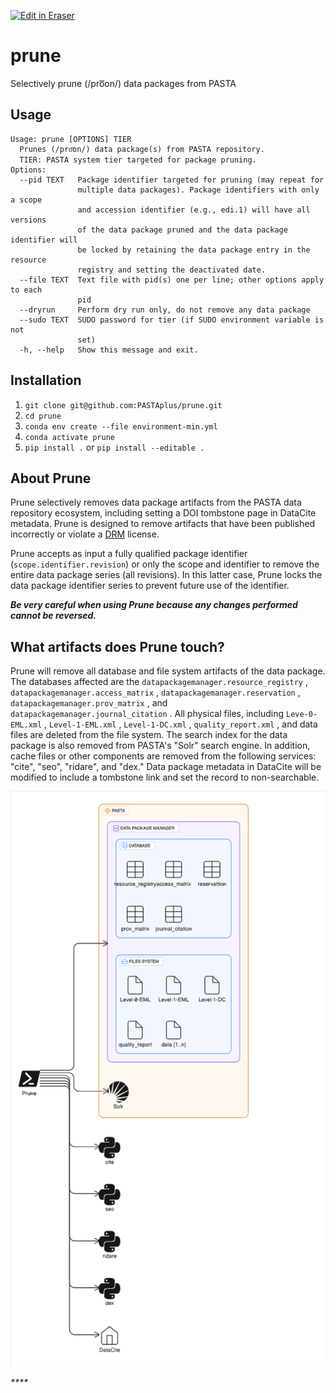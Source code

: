 <p><a target="_blank" href="https://app.eraser.io/workspace/hmuPjHdhDCChbLI8okTs" id="edit-in-eraser-github-link"><img alt="Edit in Eraser" src="https://firebasestorage.googleapis.com/v0/b/second-petal-295822.appspot.com/o/images%2Fgithub%2FOpen%20in%20Eraser.svg?alt=media&amp;token=968381c8-a7e7-472a-8ed6-4a6626da5501"></a></p>

# prune
Selectively prune (/pro͞on/) data packages from PASTA

## Usage
```
Usage: prune [OPTIONS] TIER
  Prunes (/pro͞on/) data package(s) from PASTA repository.
  TIER: PASTA system tier targeted for package pruning.
Options:
  --pid TEXT   Package identifier targeted for pruning (may repeat for
               multiple data packages). Package identifiers with only a scope
               and accession identifier (e.g., edi.1) will have all versions
               of the data package pruned and the data package identifier will
               be locked by retaining the data package entry in the resource
               registry and setting the deactivated date.
  --file TEXT  Text file with pid(s) one per line; other options apply to each
               pid
  --dryrun     Perform dry run only, do not remove any data package
  --sudo TEXT  SUDO password for tier (if SUDO environment variable is not
               set)
  -h, --help   Show this message and exit.
```
## Installation
1. `git clone git@github.com:PASTAplus/prune.git` 
2. `cd prune` 
3. `conda env create --file environment-min.yml` 
4. `conda activate prune` 
5. `pip install .`  or `pip install --editable .` 
## About Prune
Prune selectively removes data package artifacts from the PASTA data repository ecosystem, including setting a DOI tombstone page in DataCite metadata. Prune is designed to remove artifacts that have been published incorrectly or violate a [﻿DRM](https://en.wikipedia.org/wiki/Digital_rights_management) license.

Prune accepts as input a fully qualified package identifier (`scope.identifier.revision`) or only the scope and identifier to remove the entire data package series (all revisions). In this latter case, Prune locks the data package identifier series to prevent future use of the identifier.

_**Be very careful when using Prune because any changes performed cannot be reversed.**_

## What artifacts does Prune touch?
Prune will remove all database and file system artifacts of the data package. The databases affected are the `datapackagemanager.resource_registry` , `datapackagemanager.access_matrix` ,  `datapackagemanager.reservation` , `datapackagemanager.prov_matrix` , and `datapackagemanager.journal_citation` . All physical files, including `Leve-0-EML.xml` , `Level-1-EML.xml` ,  `Level-1-DC.xml` , `quality_report.xml` , and data files are deleted from the file system. The search index for the data package is also removed from PASTA's "Solr" search engine. In addition, cache files or other components are removed from the following services: "cite", "seo", "ridare", and "dex." Data package metadata in DataCite will be modified to include a tombstone link and set the record to non-searchable.

![Figure 1](/.eraser/hmuPjHdhDCChbLI8okTs___fnGbXWbo0lO57yDHg7xqtdn0bvA3___---figure---hCRlhkyJYPrIUsDC7DBN8---figure---iaVoOXEgtTFIi_A2oHaa_A.png "Figure 1")



_****_


<!--- Eraser file: https://app.eraser.io/workspace/hmuPjHdhDCChbLI8okTs --->